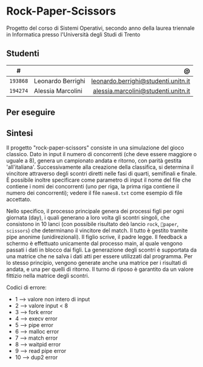 # Rock-Paper-Scissors

Progetto del corso di Sistemi Operativi, secondo anno della laurea triennale in Informatica presso l'Università degli Studi di Trento

## Studenti

|     #    |                   |                 @                   |
|:--------:|-------------------|------------------------------------:|
| `193868` | Leonardo Berrighi | leonardo.berrighi@studenti.unitn.it |
| `194274` | Alessia Marcolini | alessia.marcolini@studenti.unitn.it |

## Per eseguire

## Sintesi

Il progetto "rock-paper-scissors" consiste in una simulazione del gioco classico.
Dato in input il numero di concorrenti (che deve essere maggiore o uguale a 8), genera un campionato andata e ritorno, con parità gestita 'all'italiana'. Successivamente alla creazione della classifica, si determina il vincitore attraverso degli scontri diretti nelle fasi di quarti, semifinali e finale. È possibile inoltre specificare come parametro di input il nome del file che contiene i nomi dei concorrenti (uno per riga, la prima riga contiene il numero dei concorrenti); vedere il file `names8.txt` come esempio di file accettato.

Nello specifico, il processo principale genera dei processi figli per ogni giornata (day), i quali generano a loro volta gli scontri singoli, che consistono in 10 lanci (con possibile risultato deò lancio `rock`, `paper`, `scissors`) che determinano il vincitore del match. Il tutto è gestito tramite pipe anonime (unidirezionali). Il figlio scrive, il padre legge. Il feedback a schermo è effettuato unicamente dal processo main, al quale vengono passati i dati in blocco dai figli. La generazione degli scontri è supportata da una matrice che ne salva i dati atti per essere utilizzati dal programma. Per lo stesso principio, vengono generate anche una matrice per i risultati di andata, e una per quelli di ritorno. Il turno di riposo è garantito da un valore fittizio nella matrice degli scontri.

Codici di errore:
* 1 --> valore non intero di input
* 2 --> valore input < 8
* 3 --> fork error
* 4 --> execv error
* 5 --> pipe error
* 6 --> malloc error
* 7 --> match error
* 8 --> waitpid error
* 9 --> read pipe error
* 10 --> dup2 error
